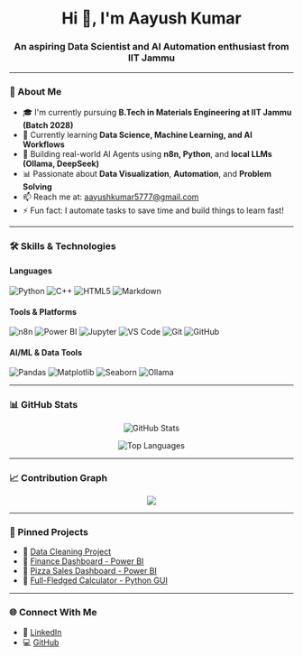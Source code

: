 <h1 align="center">Hi 👋, I'm Aayush Kumar</h1>
<h3 align="center">An aspiring Data Scientist and AI Automation enthusiast from IIT Jammu</h3>

---

### 🚀 About Me

- 🎓 I'm currently pursuing **B.Tech in Materials Engineering at IIT Jammu (Batch 2028)**
- 🌱 Currently learning **Data Science, Machine Learning, and AI Workflows**
- 🤖 Building real-world AI Agents using **n8n, Python**, and **local LLMs (Ollama, DeepSeek)**
- 📊 Passionate about **Data Visualization**, **Automation**, and **Problem Solving**
- 📫 Reach me at: [aayushkumar5777@gmail.com](mailto:aayushkumar5777@gmail.com)
- ⚡ Fun fact: I automate tasks to save time and build things to learn fast!

---

### 🛠️ Skills & Technologies

#### Languages
![Python](https://img.shields.io/badge/-Python-3776AB?style=flat-square&logo=python)
![C++](https://img.shields.io/badge/-C++-00599C?style=flat-square&logo=cplusplus)
![HTML5](https://img.shields.io/badge/-HTML5-E34F26?style=flat-square&logo=html5)
![Markdown](https://img.shields.io/badge/-Markdown-000000?style=flat-square&logo=markdown)

#### Tools & Platforms
![n8n](https://img.shields.io/badge/-n8n-FE8040?style=flat-square&logo=n8n)
![Power BI](https://img.shields.io/badge/-PowerBI-F2C811?style=flat-square&logo=powerbi)
![Jupyter](https://img.shields.io/badge/-Jupyter-F37626?style=flat-square&logo=jupyter)
![VS Code](https://img.shields.io/badge/-VS%20Code-007ACC?style=flat-square&logo=visual-studio-code)
![Git](https://img.shields.io/badge/-Git-F05032?style=flat-square&logo=git)
![GitHub](https://img.shields.io/badge/-GitHub-181717?style=flat-square&logo=github)

#### AI/ML & Data Tools
![Pandas](https://img.shields.io/badge/-Pandas-150458?style=flat-square&logo=pandas)
![Matplotlib](https://img.shields.io/badge/-Matplotlib-11557C?style=flat-square&logo=python)
![Seaborn](https://img.shields.io/badge/-Seaborn-2D6DB6?style=flat-square&logo=python)
![Ollama](https://img.shields.io/badge/-Ollama-000000?style=flat-square&logo=llama)

---

### 📊 GitHub Stats

<p align="center">
  <img src="https://github-readme-stats.vercel.app/api?username=aayush0444&show_icons=true&theme=tokyonight&bg_color=000000&hide_border=false&title_color=8e44ad&icon_color=8e44ad&text_color=ffffff" alt="GitHub Stats" />
</p>

<p align="center">
  <img src="https://github-readme-stats.vercel.app/api/top-langs/?username=aayush0444&layout=compact&theme=tokyonight&bg_color=000000&title_color=8e44ad&text_color=ffffff" alt="Top Languages" />
</p>

---

### 📈 Contribution Graph

<p align="center">
  <img src="https://github-readme-activity-graph.vercel.app/graph?username=aayush0444&theme=github-compact&bg_color=000000&color=8e44ad&line=8e44ad&point=ffffff" />
</p>

---

### 📌 Pinned Projects

- 🔗 [Data Cleaning Project](https://github.com/aayush0444/Data_cleaning_and_insights)
- 🔗 [Finance Dashboard - Power BI](https://github.com/aayush0444/Finance-Dashboard)
- 🔗 [Pizza Sales Dashboard - Power BI](https://github.com/aayush0444/Pizza-Dashboard)
- 🔗 [Full-Fledged Calculator - Python GUI](https://github.com/aayush0444/-Calculator-Python-with-GUI)

---

### 🌐 Connect With Me

- 🔗 [LinkedIn](https://www.linkedin.com/in/aayush-kumar-redhu-965285371/)
- 💻 [GitHub](https://github.com/aayush0444)
